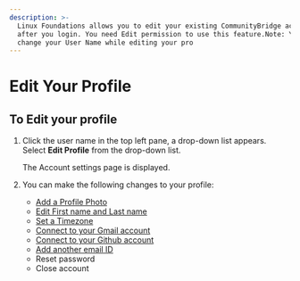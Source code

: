```yaml
---
description: >-
  Linux Foundations allows you to edit your existing CommunityBridge account,
  after you login. You need Edit permission to use this feature.Note: You cannot
  change your User Name while editing your pro
---
```


# Edit Your Profile

## To Edit your profile

1. Click the user name in the top left pane, a drop-down list appears. Select **Edit Profile** from the drop-down list.

   The Account settings page is displayed. 

2. You can make the following changes to your profile:
   * [Add a Profile Photo](https://github.com/communitybridge/communitybridge.github.io/tree/59ec41e32651dd2efeb90b80257ab577d1d8f4f5/Account/Add-Profile-Photo.md)
   * [Edit First name and Last name](edit-first-last-name.md)
   * [Set a Timezone](https://github.com/communitybridge/communitybridge.github.io/tree/59ec41e32651dd2efeb90b80257ab577d1d8f4f5/Account/set-timezone.md)
   * [Connect to your Gmail account](https://github.com/communitybridge/communitybridge.github.io/tree/59ec41e32651dd2efeb90b80257ab577d1d8f4f5/Account/connect-google-id.md)
   * [Connect to your Github account](https://github.com/communitybridge/communitybridge.github.io/tree/59ec41e32651dd2efeb90b80257ab577d1d8f4f5/Account/connect-github.md)
   * [Add another email ID](https://github.com/communitybridge/communitybridge.github.io/tree/59ec41e32651dd2efeb90b80257ab577d1d8f4f5/Account/Add-email.md)
   * Reset password
   * Close account

